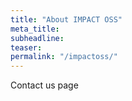 ```yaml
---
title: "About IMPACT OSS"
meta_title:
subheadline:
teaser:
permalink: "/impactoss/"
---
```


Contact us page
